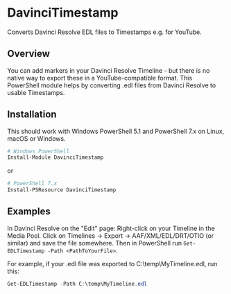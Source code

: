 # DavinciTimestamp

Converts Davinci Resolve EDL files to Timestamps e.g. for YouTube.

## Overview

You can add markers in your Davinci Resolve Timeline - but there is no native way to export these
in a YouTube-compatible format. This PowerShell module helps by converting .edl files from Davinci Resolve
to usable Timestamps.

## Installation

This should work with Windows PowerShell 5.1 and PowerShell 7.x on Linux, macOS or Windows.

```powershell
# Windows PowerShell
Install-Module DavinciTimestamp
```

or

```powershell
# PowerShell 7.x
Install-PSResource DavinciTimestamp
```

## Examples

In Davinci Resolve on the "Edit" page: Right-click on your Timeline in the Media Pool.
Click on Timelines -> Export -> AAF/XML/EDL/DRT/OTIO (or similar) and save the file somewhere.
Then in PowerShell run `Get-EDLTimestamp -Path <PathToYourFile>`.

For example, if your .edl file was exported to C:\temp\MyTimeline.edl, run this:

```powershell
Get-EDLTimestamp -Path C:\temp\MyTimeline.edl
```
